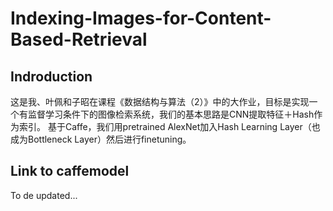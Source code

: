 # Indexing-Images-for-Content-Based-Retrieval

## Indroduction
这是我、叶佩和子昭在课程《数据结构与算法（2）》中的大作业，目标是实现一个有监督学习条件下的图像检索系统，我们的基本思路是CNN提取特征＋Hash作为索引。
基于Caffe，我们用pretrained AlexNet加入Hash Learning Layer（也成为Bottleneck Layer）然后进行finetuning。

## Link to caffemodel
To de updated...
